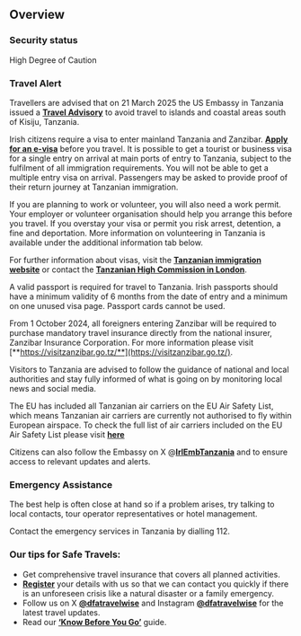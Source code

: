 ## Overview

### **Security status**

High Degree of Caution

### **Travel Alert**

Travellers are advised that on 21 March 2025 the US Embassy in Tanzania issued a [**Travel Advisory**](https://tz.usembassy.gov/security-alert-u-s-embassy-dar-es-salaam-tanzania-march-21-2025/) to avoid travel to islands and coastal areas south of Kisiju, Tanzania.

Irish citizens require a visa to enter mainland Tanzania and Zanzibar. [**Apply for an e-visa**](https://visa.immigration.go.tz/) before you travel. It is possible to get a tourist or business visa for a single entry on arrival at main ports of entry to Tanzania, subject to the fulfilment of all immigration requirements. You will not be able to get a multiple entry visa on arrival. Passengers may be asked to provide proof of their return journey at Tanzanian immigration.

If you are planning to work or volunteer, you will also need a work permit. Your employer or volunteer organisation should help you arrange this before you travel. If you overstay your visa or permit you risk arrest, detention, a fine and deportation. More information on volunteering in Tanzania is available under the additional information tab below.

For further information about visas, visit the [**Tanzanian immigration website**](https://visa.immigration.go.tz/) or contact the [**Tanzanian High Commission in London**](https://tzhc.uk/).

A valid passport is required for travel to Tanzania. Irish passports should have a minimum validity of 6 months from the date of entry and a minimum on one unused visa page. Passport cards cannot be used.

From 1 October 2024, all foreigners entering Zanzibar will be required to purchase mandatory travel insurance directly from the national insurer, Zanzibar Insurance Corporation. For more information please visit [**https://visitzanzibar.go.tz/**](https://visitzanzibar.go.tz/).

Visitors to Tanzania are advised to follow the guidance of national and local authorities and stay fully informed of what is going on by monitoring local news and social media.

The EU has included all Tanzanian air carriers on the EU Air Safety List, which means Tanzanian air carriers are currently not authorised to fly within European airspace. To check the full list of air carriers included on the EU Air Safety List please visit [**here**](https://transport.ec.europa.eu/transport-themes/eu-air-safety-list_en)

Citizens can also follow the Embassy on X @[**IrlEmbTanzania**](https://twitter.com/IrlEmbTanzania) and to ensure access to relevant updates and alerts.

### **Emergency Assistance**

The best help is often close at hand so if a problem arises, try talking to local contacts, tour operator representatives or hotel management.

Contact the emergency services in Tanzania by dialling 112.

### **Our tips for Safe Travels:**

* Get comprehensive travel insurance that covers all planned activities.
* [**Register**](https://www.ireland.ie/en/dfa/overseas-travel/citizens-registration/) your details with us so that we can contact you quickly if there is an unforeseen crisis like a natural disaster or a family emergency.
* Follow us on X [**@dfatravelwise**](https://www.twitter.com/DFATravelWise) and Instagram [**@dfatravelwise**](https://www.instagram.com/dfatravelwise/) for the latest travel updates.
* Read our [**‘Know Before You Go’**](https://www.ireland.ie/en/dfa/overseas-travel/know-before-you-go/) guide.